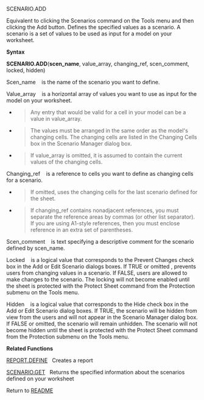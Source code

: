 SCENARIO.ADD

Equivalent to clicking the Scenarios command on the Tools menu and then
clicking the Add button. Defines the specified values as a scenario. A
scenario is a set of values to be used as input for a model on your
worksheet.

**Syntax**

**SCENARIO.ADD**(**scen\_name**, value\_array, changing\_ref,
scen\_comment, locked, hidden)

Scen\_name&nbsp;&nbsp;&nbsp;&nbsp;is the name of the scenario you want
to define.

Value\_array&nbsp;&nbsp;&nbsp;&nbsp;is a horizontal array of values you
want to use as input for the model on your worksheet.

  - > Any entry that would be valid for a cell in your model can be a
    > value in value\_array.

  - > The values must be arranged in the same order as the model's
    > changing cells. The changing cells are listed in the Changing
    > Cells box in the Scenario Manager dialog box.

  - > If value\_array is omitted, it is assumed to contain the current
    > values of the changing cells.


Changing\_ref&nbsp;&nbsp;&nbsp;&nbsp;is a reference to cells you want to
define as changing cells for a scenario.

  - > If omitted, uses the changing cells for the last scenario defined
    > for the sheet.

  - > If changing\_ref contains nonadjacent references, you must
    > separate the reference areas by commas (or other list separator).
    > If you are using A1-style references, then you must enclose
    > reference in an extra set of parentheses.


Scen\_comment&nbsp;&nbsp;&nbsp;&nbsp;is text specifying a descriptive
comment for the scenario defined by scen\_name.

Locked&nbsp;&nbsp;&nbsp;&nbsp;is a logical value that corresponds to the
Prevent Changes check box in the Add or Edit Scenario dialogs boxes. If
TRUE or omitted , prevents users from changing values in a scenario. If
FALSE, users are allowed to make changes to the scenario. The locking
will not become enabled until the sheet is protected with the Protect
Sheet command from the Protection submenu on the Tools menu.

Hidden&nbsp;&nbsp;&nbsp;&nbsp;is a logical value that corresponds to the
Hide check box in the Add or Edit Scenario dialog boxes. If TRUE, the
scenario will be hidden from view from the users and will not appear in
the Scenario Manager dialog box. If FALSE or omitted, the scenario will
remain unhidden. The scenario will not become hidden until the sheet is
protected with the Protect Sheet command from the Protection submenu on
the Tools menu.

**Related Functions**

[REPORT.DEFINE](REPORT.DEFINE.md)&nbsp;&nbsp;&nbsp;Creates a report

[SCENARIO.GET](SCENARIO.GET.md)&nbsp;&nbsp;&nbsp;Returns the specified information about
the scenarios defined on your worksheet



Return to [README](README.md)

